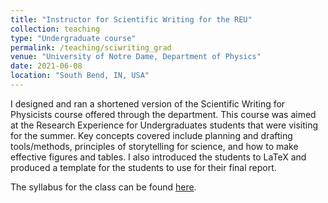 ```yaml
---
title: "Instructor for Scientific Writing for the REU"
collection: teaching
type: "Undergraduate course"
permalink: /teaching/sciwriting_grad
venue: "University of Notre Dame, Department of Physics"
date: 2021-06-08
location: "South Bend, IN, USA"
---
```


I designed and ran a shortened version of the Scientific Writing for Physicists course offered through the department. This course was aimed at the Research Experience for Undergraduates students that were visiting for the summer. Key concepts covered include planning and drafting tools/methods, principles of storytelling for science, and how to make effective figures and tables. I also introduced the students to LaTeX and produced a template for the students to use for their final report.

The syllabus for the class can be found [here](https://charlottewood.me/files/syllabus_reu_summer2021.pdf).